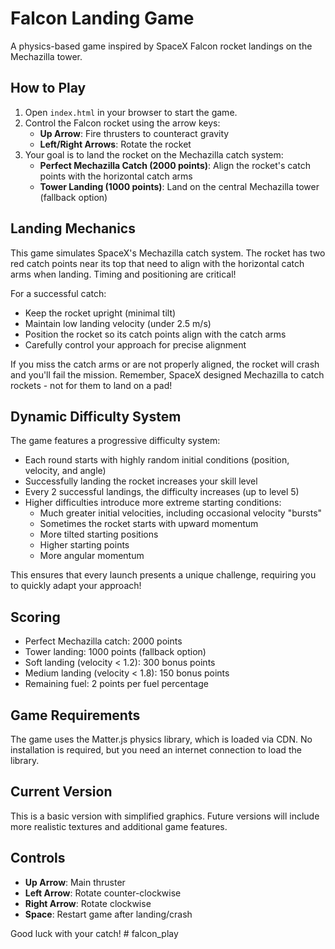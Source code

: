 # Falcon Landing Game

A physics-based game inspired by SpaceX Falcon rocket landings on the Mechazilla tower.

## How to Play

1. Open `index.html` in your browser to start the game.
2. Control the Falcon rocket using the arrow keys:
   - **Up Arrow**: Fire thrusters to counteract gravity
   - **Left/Right Arrows**: Rotate the rocket
3. Your goal is to land the rocket on the Mechazilla catch system:
   - **Perfect Mechazilla Catch (2000 points)**: Align the rocket's catch points with the horizontal catch arms
   - **Tower Landing (1000 points)**: Land on the central Mechazilla tower (fallback option)

## Landing Mechanics

This game simulates SpaceX's Mechazilla catch system. The rocket has two red catch points near its top that need to align with the horizontal catch arms when landing. Timing and positioning are critical!

For a successful catch:
- Keep the rocket upright (minimal tilt)
- Maintain low landing velocity (under 2.5 m/s)
- Position the rocket so its catch points align with the catch arms
- Carefully control your approach for precise alignment

If you miss the catch arms or are not properly aligned, the rocket will crash and you'll fail the mission. Remember, SpaceX designed Mechazilla to catch rockets - not for them to land on a pad!

## Dynamic Difficulty System

The game features a progressive difficulty system:
- Each round starts with highly random initial conditions (position, velocity, and angle)
- Successfully landing the rocket increases your skill level
- Every 2 successful landings, the difficulty increases (up to level 5)
- Higher difficulties introduce more extreme starting conditions:
  - Much greater initial velocities, including occasional velocity "bursts"
  - Sometimes the rocket starts with upward momentum
  - More tilted starting positions
  - Higher starting points
  - More angular momentum

This ensures that every launch presents a unique challenge, requiring you to quickly adapt your approach!

## Scoring

- Perfect Mechazilla catch: 2000 points
- Tower landing: 1000 points (fallback option)
- Soft landing (velocity < 1.2): 300 bonus points
- Medium landing (velocity < 1.8): 150 bonus points
- Remaining fuel: 2 points per fuel percentage

## Game Requirements

The game uses the Matter.js physics library, which is loaded via CDN. No installation is required, but you need an internet connection to load the library.

## Current Version

This is a basic version with simplified graphics. Future versions will include more realistic textures and additional game features.

## Controls

- **Up Arrow**: Main thruster
- **Left Arrow**: Rotate counter-clockwise
- **Right Arrow**: Rotate clockwise
- **Space**: Restart game after landing/crash

Good luck with your catch! # falcon_play
